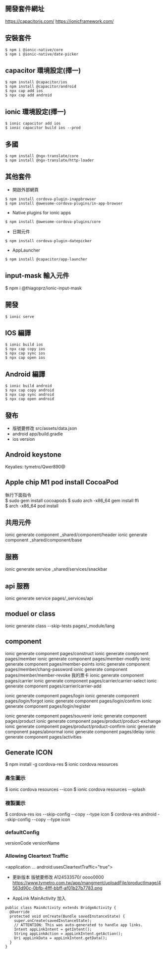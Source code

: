 ## 開發套件網址
https://capacitorjs.com/
https://ionicframework.com/

## 安裝套件
```
$ npm i @ionic-native/core
$ npm i @ionic-native/date-picker
```

## capacitor 環境設定(擇一)  
```
$ npm install @capacitor/ios  
$ npm install @capacitor/android  
$ npx cap add ios  
$ npx cap add android 
```

## ionic 環境設定(擇一) 
```
$ ionic capacitor add ios  
$ ionic capacitor build ios --prod  
```

## 多國
```
$ npm install @ngx-translate/core
$ npm install @ngx-translate/http-loader
```
## 其他套件
- 開啟外部網頁
```
$ npm install cordova-plugin-inappbrowser 
$ npm install @awesome-cordova-plugins/in-app-browser 
```

- Native plugins for ionic apps
```
$ npm install @awesome-cordova-plugins/core
```
- 日期元件
```
$ npm install cordova-plugin-datepicker
```
- AppLauncher
```
$ npm install @capacitor/app-launcher
```
## input-mask 輸入元件 
$ npm i @thiagoprz/ionic-input-mask
## 開發
```
$ ionic serve  
```

## IOS 編譯
```
$ ionic build ios
$ npx cap copy ios 
$ npx cap sync ios  
$ npx cap open ios   
```

## Android 編譯
```
$ ionic build android
$ npx cap copy android 
$ npx cap sync android 
$ npx cap open android 
```
## 發布
- 版號要修改
src/assets/data.json
- android
app/build.gradle
- ios
version

## Android keystone
Keyalies: tymetro/Qwer890@


## Apple chip M1 pod install CocoaPod
執行下面指令  
$ sudo gem install cocoapods
$ sudo arch -x86_64 gem install ffi  
$ arch -x86_64 pod install  
 

## 共用元件
ionic generate component _shared/component/header
ionic generate component _shared/component/base

## 服務
ionic generate service _shared/services/snackbar

## api 服務
ionic generate service pages/_services/api

## moduel or class
ionic generate class --skip-tests pages/_module/lang

## component
ionic generate component pages/construct
ionic generate component pages/member
ionic generate component pages/member-modify
ionic generate component pages/member-points
ionic generate component pages/member/chang-password
ionic generate component pages/member/member-revoke
我的票卡
ionic generate component pages/carrier
ionic generate component pages/carrier/carrier-select
ionic generate component pages/carrier/carrier-add

ionic generate component pages/login
ionic generate component pages/login/forgot
ionic generate component pages/login/confirm
ionic generate component pages/login/register

ionic generate component pages/souvenir
ionic generate component pages/product
ionic generate component pages/product/product-exchange
ionic generate component pages/product/product-confirm
ionic generate component pages/abnormal
ionic generate component pages/delay
ionic generate component pages/activities


## Generate ICON 
$ npm install -g cordova-res
$ ionic cordova resources
### 產生圖示
$ ionic cordova resources --icon
$ ionic cordova resources --splash
### 複製圖示
$ cordova-res ios --skip-config --copy --type icon
$ cordova-res android --skip-config --copy --type icon


### defaultConfig
versionCode
versionName 

### Allowing Cleartext Traffic
<application
    ...
    android:usesCleartextTraffic="true">




- 更新版本
版號要修改
A124533570/ oooo0000
https://www.tymetro.com.tw/app/mangment/uploadFile/productImage/4563d90c-0bfb-4fff-bbff-af01b27b7783.png

- AppLink
MainActivity 加入
```
public class MainActivity extends BridgeActivity {
  @Override
  protected void onCreate(Bundle savedInstanceState) {
    super.onCreate(savedInstanceState);
    // ATTENTION: This was auto-generated to handle app links.
    Intent appLinkIntent = getIntent();
    String appLinkAction = appLinkIntent.getAction();
    Uri appLinkData = appLinkIntent.getData();
  }
}
```